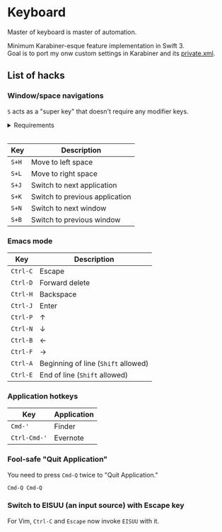 Keyboard
========

Master of keyboard is master of automation.

Minimum Karabiner-esque feature implementation in Swift 3.  
Goal is to port my onw custom settings in Karabiner and its [private.xml](https://github.com/creasty/dotfiles/blob/d8b54873c6de27f1244ea10c7e290d1f248ea8ff/app/karabiner/private.xml).


List of hacks
-------------

### Window/space navigations

`S` acts as a "super key" that doesn't require any modifier keys.

<details>

<summary>Requirements</summary>

Open "System Preferences" and set the following shortcuts:

| 1 | 2 |
|---|---|
| ![](https://cloud.githubusercontent.com/assets/1695538/26527997/3df11bf8-43db-11e7-975b-6f14aeb2e4a2.png) | ![](https://cloud.githubusercontent.com/assets/1695538/26527998/3e289ec0-43db-11e7-991b-a107a7f16231.png) |

- Mission Control
  - "Move left a space" `Ctrl-LeftArrow`
  - "Move right a space" `Ctrl-RightArrow`
- Keyboard
  - "Move focus to next window" `Cmd-Backtick`

Create new entry if missing.

</details>
<br>

| Key | Description |
|---|---|
| `S+H` | Move to left space |
| `S+L` | Move to right space |
| `S+J` | Switch to next application |
| `S+K` | Switch to previous application |
| `S+N` | Switch to next window |
| `S+B` | Switch to previous window |

### Emacs mode

| Key | Description |
|---|---|
| `Ctrl-C` | Escape |
| `Ctrl-D` | Forward delete |
| `Ctrl-H` | Backspace |
| `Ctrl-J` | Enter |
| `Ctrl-P` | ↑ |
| `Ctrl-N` | ↓ |
| `Ctrl-B` | ← |
| `Ctrl-F` | → |
| `Ctrl-A` | Beginning of line (`Shift` allowed) |
| `Ctrl-E` | End of line (`Shift` allowed) |

### Application hotkeys

| Key | Application |
|---|---|
| `Cmd-'` | Finder |
| `Ctrl-Cmd-'` | Evernote |

### Fool-safe "Quit Application"

You need to press `Cmd-Q` twice to "Quit Application."

`Cmd-Q Cmd-Q`

### Switch to EISUU (an input source) with Escape key

For Vim, `Ctrl-C` and `Escape` now invoke `EISUU` with it.
